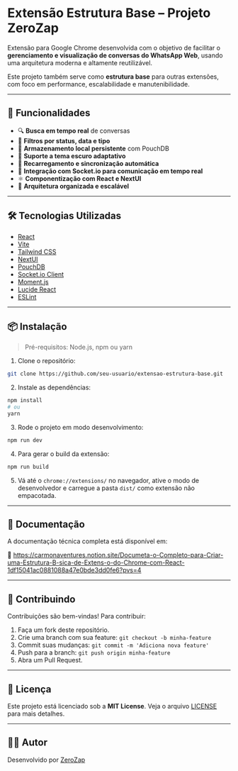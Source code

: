 
#  Extensão Estrutura Base – Projeto ZeroZap

Extensão para Google Chrome desenvolvida com o objetivo de facilitar o **gerenciamento e visualização de conversas do WhatsApp Web**, usando uma arquitetura moderna e altamente reutilizável.

Este projeto também serve como **estrutura base** para outras extensões, com foco em performance, escalabilidade e manutenibilidade.

---

## 📄 Funcionalidades

- 🔍 **Busca em tempo real** de conversas
- 📂 **Filtros por status, data e tipo**
- 💾 **Armazenamento local persistente** com PouchDB
- 🌙 **Suporte a tema escuro adaptativo**
- 🔄 **Recarregamento e sincronização automática**
- 📡 **Integração com Socket.io para comunicação em tempo real**
- ⚛️ **Componentização com React e NextUI**
- 🧩 **Arquitetura organizada e escalável**

---

## 🛠️ Tecnologias Utilizadas

- [React](https://reactjs.org/)
- [Vite](https://vitejs.dev/)
- [Tailwind CSS](https://tailwindcss.com/)
- [NextUI](https://nextui.org/)
- [PouchDB](https://pouchdb.com/)
- [Socket.io Client](https://socket.io/)
- [Moment.js](https://momentjs.com/)
- [Lucide React](https://lucide.dev/)
- [ESLint](https://eslint.org/)

---

## 📦 Instalação

> Pré-requisitos: Node.js, npm ou yarn

1. Clone o repositório:
```bash
git clone https://github.com/seu-usuario/extensao-estrutura-base.git
```

2. Instale as dependências:
```bash
npm install
# ou
yarn
```

3. Rode o projeto em modo desenvolvimento:
```bash
npm run dev
```

4. Para gerar o build da extensão:
```bash
npm run build
```

5. Vá até o `chrome://extensions/` no navegador, ative o modo de desenvolvedor e carregue a pasta `dist/` como extensão não empacotada.

---

## 📁 Documentação

A documentação técnica completa está disponível em:

📄 https://carmonaventures.notion.site/Documeta-o-Completo-para-Criar-uma-Estrutura-B-sica-de-Extens-o-do-Chrome-com-React-1df15041ac0881088a47e0bde3dd0fe6?pvs=4

---

## 🤝 Contribuindo

Contribuições são bem-vindas! Para contribuir:

1. Faça um fork deste repositório.
2. Crie uma branch com sua feature: `git checkout -b minha-feature`
3. Commit suas mudanças: `git commit -m 'Adiciona nova feature'`
4. Push para a branch: `git push origin minha-feature`
5. Abra um Pull Request.

---

## 📜 Licença

Este projeto está licenciado sob a **MIT License**. Veja o arquivo [LICENSE](LICENSE) para mais detalhes.

---

## 👨‍💻 Autor

Desenvolvido por [ZeroZap](https://github.com/ZeroZapp)
